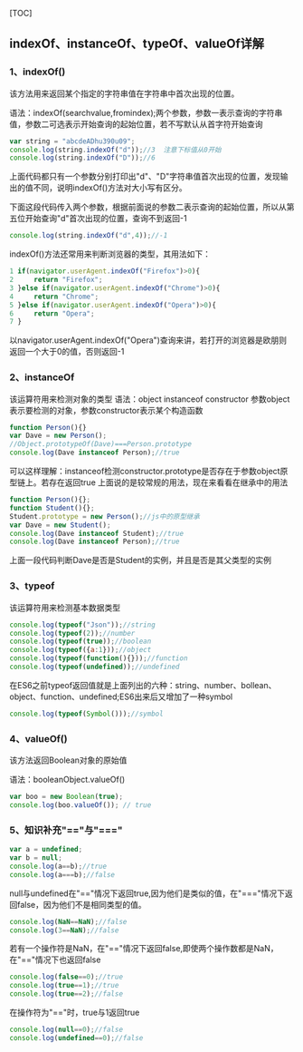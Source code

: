 [TOC]

## indexOf、instanceOf、typeOf、valueOf详解
### 1、indexOf()

该方法用来返回某个指定的字符串值在字符串中首次出现的位置。

语法：indexOf(searchvalue,fromindex);两个参数，参数一表示查询的字符串值，参数二可选表示开始查询的起始位置，若不写默认从首字符开始查询

```javascript
var string = "abcdeADhu390u09";
console.log(string.indexOf("d"));//3  注意下标值从0开始
console.log(string.indexOf("D"));//6
```
上面代码都只有一个参数分别打印出"d"、"D"字符串值首次出现的位置，发现输出的值不同，说明indexOf()方法对大小写有区分。

下面这段代码传入两个参数，根据前面说的参数二表示查询的起始位置，所以从第五位开始查询"d"首次出现的位置，查询不到返回-1

```javascript
console.log(string.indexOf("d",4));//-1
```
indexOf()方法还常用来判断浏览器的类型，其用法如下：

```javascript
1 if(navigator.userAgent.indexOf("Firefox")>0){
2     return "Firefox";
3 }else if(navigator.userAgent.indexOf("Chrome")>0){
4     return "Chrome";
5 }else if(navigator.userAgent.indexOf("Opera")>0){
6     return "Opera";
7 }

```
以navigator.userAgent.indexOf("Opera")查询来讲，若打开的浏览器是欧朋则返回一个大于0的值，否则返回-1
### 2、instanceOf
该运算符用来检测对象的类型
语法：object instanceof constructor   参数object表示要检测的对象，参数constructor表示某个构造函数
```javascript
function Person(){}
var Dave = new Person();
//Object.prototypeOf(Dave)===Person.prototype
console.log(Dave instanceof Person);//true
```
可以这样理解：instanceof检测constructor.prototype是否存在于参数object原型链上。若存在返回true
上面说的是较常规的用法，现在来看看在继承中的用法

```javascript
function Person(){};
function Student(){};
Student.prototype = new Person();//js中的原型继承
var Dave = new Student();
console.log(Dave instanceof Student);//true
console.log(Dave instanceof Person);//true
```

上面一段代码判断Dave是否是Student的实例，并且是否是其父类型的实例

### 3、typeof
该运算符用来检测基本数据类型

```javascript
console.log(typeof("Json"));//string
console.log(typeof(2));//number
console.log(typeof(true));//boolean
console.log(typeof({a:1}));//object
console.log(typeof(function(){}));//function
console.log(typeof(undefined));//undefined
```

在ES6之前typeof返回值就是上面列出的六种：string、number、bollean、object、function、undefined;ES6出来后又增加了一种symbol

```javascript
console.log(typeof(Symbol()));//symbol
```
### 4、valueOf()

该方法返回Boolean对象的原始值

语法：booleanObject.valueOf()
```javascript
var boo = new Boolean(true);
console.log(boo.valueOf()); // true
```

### 5、知识补充"=="与"==="

```javascript
var a = undefined;
var b = null;
console.log(a==b);//true
console.log(a===b);//false
```
null与undefined在"=="情况下返回true,因为他们是类似的值，在"==="情况下返回false，因为他们不是相同类型的值。

```javascript
console.log(NaN==NaN);//false
console.log(3==NaN);//false
```
若有一个操作符是NaN，在"=="情况下返回false,即使两个操作数都是NaN，在"=="情况下也返回false

```javascript
console.log(false==0);//true
console.log(true==1);//true
console.log(true==2);//false
```
在操作符为"=="时，true与1返回true

```javascript
console.log(null==0);//false
console.log(undefined==0);//false
```
